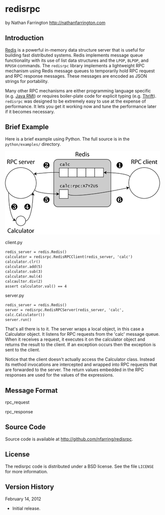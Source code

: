 redisrpc
========

by Nathan Farrington
<http://nathanfarrington.com>

Introduction
------------

[Redis][Redis] is a powerful in-memory data structure server that is useful
for building fast distributed systems. Redis implements message queue
functionality with its use of list data structures and the `LPOP`, `BLPOP`,
and `RPUSH` commands. The `redisrpc` library implements a lightweight RPC
mechanism using Redis message queues to temporarily hold RPC request and RPC
response messages. These messages are encoded as JSON strings for portability.

Many other RPC mechanisms are either programming language specific (e.g. [Java
RMI][JavaRMI]) or requires boiler-plate code for explicit typing (e.g.
[Thrift][Thrift]). `redisrpc` was designed to be extremely easy to use at the
expense of performance. It lets you get it working now and tune the
performance later if it becomes necessary.

Brief Example
-------------

Here is a brief example using Python. The full source is in the
`python/examples/` directory.

<img src="docs/redisrpc_example.svg">

client.py

    redis_server = redis.Redis()
    calculator = redisrpc.RedisRPCClient(redis_server, 'calc')
    calculator.clr()
    calculator.add(5)
    calculator.sub(3)
    calculator.mul(4)
    calcaultor.div(2)
    assert calculator.val() == 4

server.py

    redis_server = redis.Redis()
    server = redisrpc.RedisRPCServer(redis_server, 'calc', calc.Calculator())
    server.run()

That's all there is to it. The server wraps a local object, in this case
a Calculator object. It listens for RPC requests from the 'calc' message
queue. When it receives a request, it executes it on the calculator object
and returns the result to the client. If an exception occurs then the
exception is sent to the client.

Notice that the client doesn't actually access the Calculator class. Instead
its method invocations are intercepted and wrapped into RPC requests that are
forwarded to the server. The return values embedded in the RPC responses are
used for the values of the expressions.

Message Format
--------------

rpc_request





rpc_response


Source Code
-----------
Source code is available at <http://github.com/nfarring/redisrpc>.

License
-------
The redisrpc code is distributed under a BSD license. See the file `LICENSE`
for more information.

Version History
---------------
February 14, 2012

* Initial release.

[Redis]: http://redis.io/

[JavaRMI]: https://en.wikipedia.org/wiki/Java_remote_method_invocation

[Thrift]: https://en.wikipedia.org/wiki/Apache_Thrift
